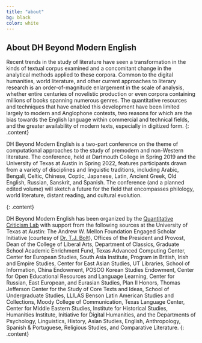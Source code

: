 ```yaml
---
title: "about"
bg: black
color: white
---
```


## About DH Beyond Modern English

Recent trends in the study of literature have seen a transformation in the kinds of textual corpus examined and a concomitant change in the analytical methods applied to these corpora. Common to the digital humanities, world literature, and other current approaches to literary research is an order-of-magnitude enlargement in the scale of analysis, whether entire centuries of novelistic production or even corpora containing millions of books spanning numerous genres. The quantitative resources and techniques that have enabled this development have been limited largely to modern and Anglophone contexts, two reasons for which are the bias towards the English language within commercial and technical fields, and the greater availability of modern texts, especially in digitized form.
{: .content}

DH Beyond Modern English is a two-part conference on the theme of computational approaches to the study of premodern and non-Western literature. The conference, held at Dartmouth College in Spring 2019 and the University of Texas at Austin in Spring 2022, features participants drawn from a variety of disciplines and linguistic traditions, including Arabic, Bengali, Celtic, Chinese, Coptic, Japanese, Latin, Ancient Greek, Old English, Russian, Sanskrit, and Spanish. The conference (and a planned edited volume) will sketch a future for the field that encompasses philology, world literature, distant reading, and cultural evolution.

{: .content}

DH Beyond Modern English has been organized by the [Quantitative Criticism Lab](https://www.qcrit.org/) with support from the following sources at the University of Texas at Austin: The Andrew W. Mellon Foundation Engaged Scholar Initiative (courtesy of [Dr. T.J. Bolt](https://classics.fsu.edu/person/thomas-bolt)), Offices of the President and Provost, Dean of the College of Liberal Arts, Department of Classics, Graduate School Academic Enrichment Fund, Texas Advanced Computing Center, Center for European Studies, South Asia Institute, Program in British, Irish and Empire Studies, Center for East Asian Studies, UT Libraries, School of Information, China Endowment, POSCO Korean Studies Endowment, Center for Open Educational Resources and Language Learning, Center for Russian, East European, and Eurasian Studies, Plan II Honors, Thomas Jefferson Center for the Study of Core Texts and Ideas, School of Undergraduate Studies, LLILAS Benson Latin American Studies and Collections, Moody College of Communication, Texas Language Center, Center for Middle Eastern Studies, Institute for Historical Studies, Humanities Institute, Initiative for Digital Humanities, and the Departments of Psychology, Linguistics, History, Asian Studies, English, Anthropology, Spanish & Portuguese, Religious Studies, and Comparative Literature.
{: .content}
